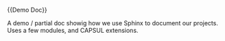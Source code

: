 {{Demo Doc}}

A demo / partial doc showig how we use Sphinx to document our projects. Uses a few modules, and CAPSUL extensions.
